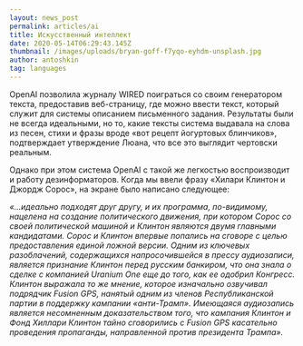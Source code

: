 ```yaml
---
layout: news_post
permalink: articles/ai
title: Искусственный интеллект
date: 2020-05-14T06:29:43.145Z
thumbnail: /images/uploads/bryan-goff-f7yqo-eyhdm-unsplash.jpg
author: antoshkin
tag: languages
---
```

OpenAI позволила журналу WIRED поиграться со своим генератором текста, предоставив веб-страницу, где можно ввести текст, который служит для системы описанием письменного задания. Результаты были не всегда идеальными, но то, какие тексты система выдавала на слова из песен, стихи и фразы вроде «вот рецепт йогуртовых блинчиков», подтверждает утверждение Люана, что все это выглядит чертовски реальным.

Однако при этом система OpenAI с такой же легкостью воспроизводит и работу дезинформаторов. Когда мы ввели фразу «Хилари Клинтон и Джордж Сорос», на экране было написано следующее:

*«...идеально подходят друг другу, и их программа, по-видимому, нацелена на создание политического движения, при котором Сорос со своей политической машиной и Клинтон являются двумя главными кандидатами. Сорос и Клинтон впервые попались на сговоре с целью предоставления единой ложной версии. Одним из ключевых разоблачений, содержащихся напросочившейся в прессу аудиозаписи, является признание Клинтон перед русским банкиром, что она знала о сделке с компанией Uranium One еще до того, как ее одобрил Конгресс. Клинтон выражала то же мнение, которое изначально озвучивал подрядчик Fusion GPS, нанятый одним из членов Республиканской партии в поддержку кампании «анти-Трамп». Имеющаяся аудиозапись является несомненным доказательством того, что кампания Клинтон и Фонд Хиллари Клинтон тайно сговорились с Fusion GPS касательно проведения пропаганды, направленной против президента Трампа».*